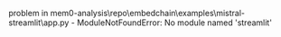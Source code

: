 problem in mem0-analysis\repo\embedchain\examples\mistral-streamlit\app.py - ModuleNotFoundError: No module named 'streamlit'
